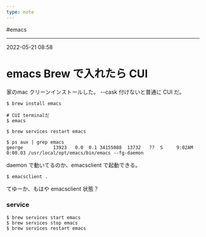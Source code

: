 ```yaml
---
type: note
---
```


#emacs

---
2022-05-21  08:58

# emacs Brew で入れたら CUI

家のmac クリーンインストールした。
--cask 付けないと普通に CUI だ。

```shell
$ brew install emacs

# CUI terminalだ
$ emacs
```

```shell
$ brew services restart emacs

$ ps aux | grep emacs
george           13923   0.0  0.1 34155088  13732   ??  S     9:02AM   0:00.03 /usr/local/opt/emacs/bin/emacs --fg-daemon
```

daemon  で動いてるのか、emacsclient で起動できる。

```shell
$ emacsclient .
```

てゆーか、もはや emacsclient 状態？




### service
```shell
$ brew services start emacs
$ brew services stop emacs
$ brew services restart emacs
```



